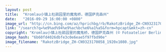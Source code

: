 ```yaml
---
layout: post
title:  "Kromlau小镇上杜鹃园里的魔鬼桥，德国萨克森州"
date:   "2016-09-29 16:00:00 +0800"
image_url: "http://cn.bing.com/az/hprichbg/rb/RakotzBridge_ZH-CN9323170058_1920x1080.jpg"
link: "/search?q=%e9%ad%94%e9%ac%bc%e6%a1%a5&form=hpcapt&mkt=zh-cn"
copyright: "Kromlau小镇上杜鹃园里的魔鬼桥，德国萨克森州 (© Fotoatelier Berlin/Getty Images)"
image_hash: "6b60fd4026dbfe3c0e6eae5f97fbd90e"
image_filename: "RakotzBridge_ZH-CN9323170058_1920x1080.jpg"
---
```

